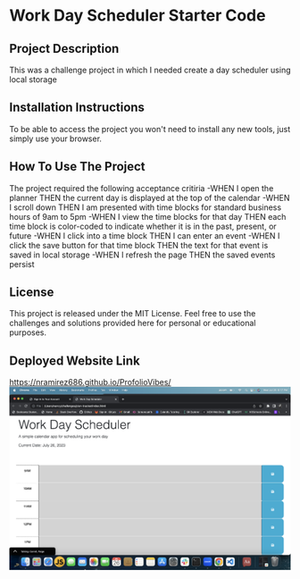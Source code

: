 # Work Day Scheduler Starter Code

## **Project Description**

This was a challenge project in which I needed create a day scheduler using local storage

## **Installation Instructions**

To be able to access the project you won't need to install any new tools, just simply use your browser.

## **How To Use The Project**

The project required the following acceptance critiria
-WHEN I open the planner
THEN the current day is displayed at the top of the calendar
-WHEN I scroll down
THEN I am presented with time blocks for standard business hours of 9am to 5pm
-WHEN I view the time blocks for that day
THEN each time block is color-coded to indicate whether it is in the past, present, or future
-WHEN I click into a time block
THEN I can enter an event
-WHEN I click the save button for that time block
THEN the text for that event is saved in local storage
-WHEN I refresh the page
THEN the saved events persist

## **License**

This project is released under the MIT License. Feel free to use the challenges and solutions provided here for personal or educational purposes.

## **Deployed Website Link**

https://nramirez686.github.io/ProfolioVibes/
![Website screenshot](./assets/Screenshot%202023-07-26%20at%206.17.30%20PM.png)
